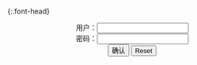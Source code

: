 ```note
```

{:.font-head}

<div id="Div0">
<center>
	<form name="f1" action="">
	用户：<input type="text" name="" id="n1" >
	<br/>
  密码：<input type="password" name="" id="p1">
  <br/>
	<input type="button" value="确认" onclick="EncryptAuth()"/>
	<input type="reset"/>
	</form>
</center>
</div>
<div id="dv1" style="display: none">
</div>
<button onclick="toggleb()" style="display: none">toggle</button>
<input type="text" id="ip4" size="60" value="
https://static4.hentai-cosplays.com/upload/20210612/227/231729/p=700/60.jpg
" style="display: none">
<pre id="pr2" style="display: none">
<!-- 🍅<br>　<hr>🍑 -->

```note
```

{:.font-head}
PILTIKITRON] A Raise With Dickings! [Incomplete
https://ja.hentai-img.com/image/piltikitron-a-raise-with-dickings-incomplete/

https://static12.hentai-img.com/upload/20210502/767/784904/p=700/1.jpg
https://static12.hentai-img.com/upload/20210502/767/784904/p=700/9.jpg

https://static12.hentai-img.com/upload/20210502/767/785069/p=700/30.jpg
https://static12.hentai-img.com/upload/20210502/767/785069/p=700/36.jpg

```tip
```

{:.h4}
パールショーツエロ画像】真珠玉がついておまんこやお尻のワレメに食い込みまくるパールショーツのエロ画像集！w【80枚
https://ja.hentai-cosplays.com/image/pearl-shorts-erotic-image-erotic-image-collection-of-pearl-shorts-that-pearl-ball-is-attached-and-eats-into-the-walleme-of-the-and-buttocks-w80-sheets/

https://static8.porn-images-xxx.com/upload/20210517/915/936555/p=700/4.jpg
https://static8.porn-images-xxx.com/upload/20210517/915/936555/p=700/8.jpg
https://static8.porn-images-xxx.com/upload/20210517/915/936555/p=700/19.jpg
https://static8.porn-images-xxx.com/upload/20210517/915/936555/p=700/21.jpg
https://static8.porn-images-xxx.com/upload/20210517/915/936555/p=700/49.jpg

https://static8.porn-images-xxx.com/upload/20210517/915/936555/p=700/59.jpg
https://static8.porn-images-xxx.com/upload/20210517/915/936555/p=700/60.jpg
https://static8.porn-images-xxx.com/upload/20210517/915/936555/p=700/62.jpg
https://static8.porn-images-xxx.com/upload/20210517/915/936555/p=700/66.jpg
https://static8.porn-images-xxx.com/upload/20210517/915/936555/p=700/70.jpg
https://static8.porn-images-xxx.com/upload/20210517/915/936555/p=700/73.jpg
https://static8.porn-images-xxx.com/upload/20210517/915/936555/p=700/76.jpg

Kaya Huang
https://ja.hentai-cosplays.com/image/kaya-huang/

https://static4.hentai-cosplays.com/upload/20210630/228/232903/p=700/1.jpg
https://static4.hentai-cosplays.com/upload/20210630/228/232903/p=700/4.jpg
https://static4.hentai-cosplays.com/upload/20210630/228/232903/p=700/5.jpg
https://static4.hentai-cosplays.com/upload/20210630/228/232903/p=700/8.jpg
https://static4.hentai-cosplays.com/upload/20210630/228/232903/p=700/9.jpg
https://static4.hentai-cosplays.com/upload/20210630/228/232903/p=700/10.jpg
https://static4.hentai-cosplays.com/upload/20210630/228/232903/p=700/11.jpg
https://static4.hentai-cosplays.com/upload/20210630/228/232903/p=700/12.jpg
https://static4.hentai-cosplays.com/upload/20210630/228/232903/p=700/13.jpg
https://static4.hentai-cosplays.com/upload/20210630/228/232903/p=700/14.jpg
https://static4.hentai-cosplays.com/upload/20210630/228/232903/p=700/19.jpg
https://static4.hentai-cosplays.com/upload/20210630/228/232903/p=700/20.jpg
https://static4.hentai-cosplays.com/upload/20210630/228/232903/p=700/23.jpg
https://static4.hentai-cosplays.com/upload/20210630/228/232903/p=700/24.jpg
https://static4.hentai-cosplays.com/upload/20210630/228/232903/p=700/26.jpg
https://static4.hentai-cosplays.com/upload/20210630/228/232903/p=700/28.jpg
https://static4.hentai-cosplays.com/upload/20210630/228/232903/p=700/29.jpg
https://static4.hentai-cosplays.com/upload/20210630/228/232903/p=700/37.jpg
https://static4.hentai-cosplays.com/upload/20210630/228/232903/p=700/66.jpg
https://static4.hentai-cosplays.com/upload/20210630/228/232903/p=700/70.jpg
https://static4.hentai-cosplays.com/upload/20210630/228/232903/p=700/72.jpg
https://static4.hentai-cosplays.com/upload/20210630/228/232903/p=700/73.jpg
https://static4.hentai-cosplays.com/upload/20210630/228/232903/p=700/74.jpg
https://static4.hentai-cosplays.com/upload/20210630/228/232903/p=700/75.jpg
https://static4.hentai-cosplays.com/upload/20210630/228/232903/p=700/77.jpg
https://static4.hentai-cosplays.com/upload/20210630/228/232903/p=700/78.jpg
https://static4.hentai-cosplays.com/upload/20210630/228/232903/p=700/83.jpg
https://static4.hentai-cosplays.com/upload/20210630/228/232903/p=700/95.jpg
https://static4.hentai-cosplays.com/upload/20210630/228/232903/p=700/96.jpg
https://static4.hentai-cosplays.com/upload/20210630/228/232903/p=700/98.jpg
https://static4.hentai-cosplays.com/upload/20210630/228/232903/p=700/99.jpg
https://static4.hentai-cosplays.com/upload/20210630/228/232903/p=700/100.jpg
https://static4.hentai-cosplays.com/upload/20210630/228/232903/p=700/101.jpg
https://static4.hentai-cosplays.com/upload/20210630/228/232903/p=700/104.jpg
https://static4.hentai-cosplays.com/upload/20210630/228/232903/p=700/105.jpg
https://static4.hentai-cosplays.com/upload/20210630/228/232903/p=700/106.jpg

DJAWA] BamBi - Queen of Passion (Destiny Child
https://ja.hentai-cosplays.com/image/djawa-bambi-queen-of-passion-destiny-child/

https://static5.hentai-cosplays.com/upload/20210706/228/233387/p=700/8.jpg
https://static5.hentai-cosplays.com/upload/20210706/228/233387/p=700/10.jpg
https://static5.hentai-cosplays.com/upload/20210706/228/233387/p=700/11.jpg
https://static5.hentai-cosplays.com/upload/20210706/228/233387/p=700/19.jpg
https://static5.hentai-cosplays.com/upload/20210706/228/233387/p=700/54.jpg
https://static5.hentai-cosplays.com/upload/20210706/228/233387/p=700/57.jpg
https://static5.hentai-cosplays.com/upload/20210706/228/233387/p=700/59.jpg
https://static5.hentai-cosplays.com/upload/20210706/228/233387/p=700/62.jpg
https://static5.hentai-cosplays.com/upload/20210706/228/233387/p=700/63.jpg
https://static5.hentai-cosplays.com/upload/20210706/228/233387/p=700/66.jpg
https://static5.hentai-cosplays.com/upload/20210706/228/233387/p=700/69.jpg
https://static5.hentai-cosplays.com/upload/20210706/228/233387/p=700/77.jpg
https://static5.hentai-cosplays.com/upload/20210706/228/233387/p=700/80.jpg

https://cdn.imagefap.com/images/full/107/483/483303820.jpg?end=1625176398&secure=0147adfdad2540f5d6a03
https://cdn.imagefap.com/images/full/107/226/226528901.jpg?end=1625178278&secure=04f0df48eb3bb8d74c61f

Jiuqu Jean Jing 靈 Village 1
https://ja.hentai-cosplays.com/image/jiuqu-jean-jing--village-1/

https://static5.hentai-cosplays.com/upload/20210706/228/233401/p=700/1.jpg

阿包也是兔娘 NO.032 蒂法 Tifa
https://ja.hentai-cosplays.com/image/-no032--tifa/

https://static5.hentai-cosplays.com/upload/20210706/228/233383/p=700/11.jpg
https://static5.hentai-cosplays.com/upload/20210706/228/233383/p=700/25.jpg

{:.h4}
ShiroKitsune - Reverse Bunny Rei (Neon Genesis Evangelion)
https://ja.hentai-cosplays.com/image/shirokitsune-reverse-bunny-rei-neon-genesis-evangelion/

https://static4.hentai-cosplays.com/upload/20210612/227/231729/p=700/60.jpg

```tip
```

<!-- 🍅<br>　<hr>🍑 -->
</pre>

<script src="https://cdn.jsdelivr.net/npm/jquery@3.5.1/dist/jquery.min.js"></script>

<link rel="stylesheet" href="https://cdn.jsdelivr.net/gh/fancyapps/fancybox@3.5.7/dist/jquery.fancybox.min.css" />
<script src="https://cdn.jsdelivr.net/gh/fancyapps/fancybox@3.5.7/dist/jquery.fancybox.min.js"></script>

<script type="text/javascript">

behaviour();
function behaviour() {

  var sbs=document.getElementById('ip4').value.split('/'); //Split By Slash
  var uin=parseInt(sbs[sbs.length-1]); //Ultimate Image Number
  for (var i = 1; i <= uin; i++) {
    pr2.innerHTML += sbs[0]+'/'+sbs[1]+'/'+sbs[2]+'/'+sbs[3]+'/'+sbs[4]+'/'+sbs[5]+'/'+sbs[6]+'/'
    +i+'.jpg\n';
  }

}

setTimeout(function(){
  dv1.innerHTML = parseURL(pr2.innerHTML);
},0);

var __urlRegex = /(\b(https?|ftp|file):\/\/[-A-Z0-9+&@#\/%?=~_|!:,.;]*[-A-Z0-9+&@#\/%=~_|])/ig;
var __imgRegex = /\.(?:jpe?g|gif|png)$/i;

function parseURL($string){

    var exp = __urlRegex;
    return $string.replace(exp,function(match){
            __imgRegex.lastIndex=0;
            if(__imgRegex.test(match)){
                return '<a data-fancybox="gallery" href="' + match.replace("/p=700", "")
                 + '"><img src="' + match.replace("/p=700", "")+'" width="64"></a>';
            }
            else{
                return '<br><a href="' + match + '" target="_blank">' + match + '</a><br><br>';
            }
        }
    );
}

function EncryptAuth() {
  var name=document.getElementById("n1").value;
  var pass=document.getElementById("p1").value;
  if(name==!/[^\s]/.test(new Date().getTime()) && pass==String.fromCharCode(window.atob("MTIx"))){
    document.getElementById("dv1").style.display="";
  }else{

  }
}

function toggleb() {
  var x = document.getElementById("pr2");
  if (x.style.display === "none") {
    x.style.display = "";
  } else {
    x.style.display = "none";
  }
}

</script>
